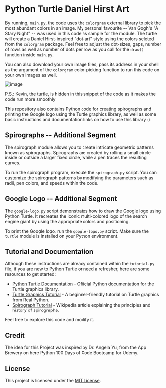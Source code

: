 # Python Turtle Daniel Hirst Art
By running, `main.py`, the code uses the `colorgram` external library to pick the most abundant colors in an image. My personal favourite -- Van Gogh's "A Stary Night" -- was used in this code as sample for the module. The turtle will create a Daniel Hirst-inspired "dot-art" style using the colors seleted from the `colorgram` package. Feel free to adjust the dot-sizes, gaps, number of rows as well as number of dots per row as you call for the `draw()` function inside `main.py`.

You can also download your own image files, pass its address in your shell as the argument of the `colorgram` color-picking function to run this code on your own images as well.

![image](https://github.com/ghubnerr/python-turtle/assets/91924667/531665f4-3ec1-4894-8160-f08db61a4aa3)

P.S.: Kevin, the turtle, is hidden in this snippet of the code as it makes the code run more smoothly

This repository also contains Python code for creating spirographs and printing the Google logo using the Turtle graphics library, as well as some basic instructions and documentation links on how to use this library :)

## Spirographs -- Additional Segment

The spirograph module allows you to create intricate geometric patterns known as spirographs. Spirographs are created by rolling a small circle inside or outside a larger fixed circle, while a pen traces the resulting curves.

To run the spirograph program, execute the `spirograph.py` script. You can customize the spirograph patterns by modifying the parameters such as radii, pen colors, and speeds within the code.

## Google Logo -- Additional Segment

The `google-logo.py` script demonstrates how to draw the Google logo using Python Turtle. It recreates the iconic multi-colored logo of the search engine giant by using the appropriate colors and positioning.

To print the Google logo, run the `google-logo.py` script. Make sure the `turtle` module is installed on your Python environment.

## Tutorial and Documentation

Although these instructions are already contained within the `tutorial.py` file, if you are new to Python Turtle or need a refresher, here are some resources to get started:

- [Python Turtle Documentation](https://docs.python.org/3/library/turtle.html) - Official Python documentation for the Turtle graphics library.
- [Turtle Graphics Tutorial](https://realpython.com/beginners-guide-python-turtle/) - A beginner-friendly tutorial on Turtle graphics from Real Python.
- [Spirograph Tutorial](https://en.wikipedia.org/wiki/Spirograph) - Wikipedia article explaining the principles and history of spirographs.

Feel free to explore this code and modify it.

## Credit

The idea for this Project was inspired by Dr. Angela Yu, from the App Brewery on here Python 100 Days of Code Bootcamp for Udemy.

## License

This project is licensed under the [MIT License](LICENSE).
